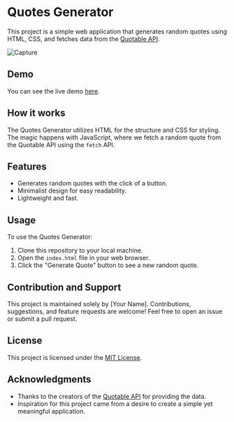# Quotes Generator

This project is a simple web application that generates random quotes using HTML, CSS, and fetches data from the [Quotable API](https://api.quotable.io/random).

![Capture](https://github.com/Mohsinech/quotes-generator/assets/93294675/a9f5fb69-9f8b-49e4-8986-9f3dc71a4180)

## Demo

You can see the live demo [here](https://wa-quotes-generator.netlify.app/).

## How it works

The Quotes Generator utilizes HTML for the structure and CSS for styling. The magic happens with JavaScript, where we fetch a random quote from the Quotable API using the `fetch` API.

## Features

- Generates random quotes with the click of a button.
- Minimalist design for easy readability.
- Lightweight and fast.

## Usage

To use the Quotes Generator:

1. Clone this repository to your local machine.
2. Open the `index.html` file in your web browser.
3. Click the "Generate Quote" button to see a new random quote.

## Contribution and Support

This project is maintained solely by [Your Name]. Contributions, suggestions, and feature requests are welcome! Feel free to open an issue or submit a pull request.

## License

This project is licensed under the [MIT License](LICENSE).

## Acknowledgments

- Thanks to the creators of the [Quotable API](https://api.quotable.io/) for providing the data.
- Inspiration for this project came from a desire to create a simple yet meaningful application.

